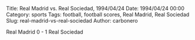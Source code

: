 Title: Real Madrid vs. Real Sociedad, 1994/04/24
Date: 1994/04/24 00:00
Category: sports
Tags: football, football scores, Real Madrid, Real Sociedad
Slug: real-madrid-vs-real-sociedad
Author: carbonero


Real Madrid 0 - 1 Real Sociedad
